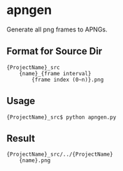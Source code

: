 # apngen
Generate all png frames to APNGs.

## Format for Source Dir
```
{ProjectName}_src
    {name}_{frame interval}
        {frame index (0~n)}.png
```

## Usage

```
{ProjectName}_src$ python apngen.py
```

## Result

```
{ProjectName}_src/../{ProjectName}
    {name}.png
```
